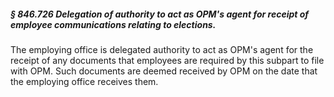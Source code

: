 ##### § 846.726 Delegation of authority to act as OPM's agent for receipt of employee communications relating to elections. #####

The employing office is delegated authority to act as OPM's agent for the receipt of any documents that employees are required by this subpart to file with OPM. Such documents are deemed received by OPM on the date that the employing office receives them.